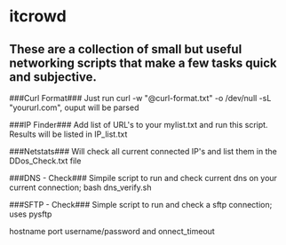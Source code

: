 # itcrowd #
## These are a collection of small but useful networking scripts that make a few tasks quick and subjective. ##

###Curl Format###
Just run curl -w "@curl-format.txt" -o /dev/null -sL "yoururl.com",  ouput will be parsed

###IP Finder###
Add list of URL's to your mylist.txt and run this script. Results will be listed in IP_list.txt

###Netstats###
Will check all current connected IP's and list them in the DDos_Check.txt file

###DNS - Check###
Simpile script to run and check current dns on your current connection; bash dns_verify.sh

###SFTP - Check###
Simple script to run and check a sftp connection; uses pysftp 

hostname port username/password and onnect_timeout
